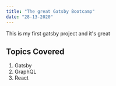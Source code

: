 ```yaml
---
title: "The great Gatsby Bootcamp"
date: "28-13-2020"
---
```


This is my first gatsby project and it's great

## Topics Covered

1. Gatsby
2. GraphQL
3. React